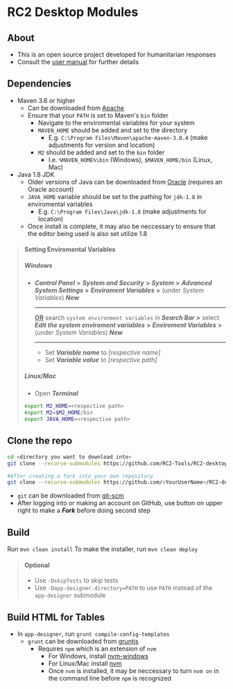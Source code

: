 # RC2 Desktop Modules

## About
- This is an open source project developed for humanitarian responses
- Consult the [user manual](https://reliefweb.int/report/world/rc2-relief-user-manual-all-users) for further details

## Dependencies
- Maven 3.6 or higher
	- Can be downloaded from [Apache](https://maven.apache.org/download.cgi)
	- Ensure that your `PATH` is set to Maven's `bin` folder
 		- Navigate to the enviromental variables for your system
 		- `MAVEN_HOME` should be added and set to the directory
   			- E.g. `C:\Program Files\Maven\apache-maven-3.8.4` (make adjustments for version and location)
     	- `M2` should be added and set to the `bin` folder
       		- I.e. `%MAVEN_HOME%\bin` (Windows), `$MAVEN_HOME/bin` (Linux, Mac)
- Java 1.8 JDK
	- Older versions of Java can be downloaded from [Oracle](https://www.oracle.com/java/technologies/javase/javase8u211-later-archive-downloads.html) (requires an Oracle account)
 	- `JAVA_HOME` variable should be set to the pathing for `jdk-1.8` in enviromental variables
 		- E.g. `C:\Program Files\Java\jdk-1.8` (make adjustments for location)
   	- Once install is complete, it may also be neccessary to ensure that the editor being used is also set utilize 1.8

>#### Setting Enviromental Variables
>##### Windows
>- ***Control Panel*** **>** ***System and Security*** **>** ***System*** **>** ***Advanced System Settings*** **>** ***Enviroment Variables*** **>** (under *System Variables*) ***New***<br><hr>**<ins>OR</ins>** search `system environment variables` in ***Search Bar*** **>** select ***Edit the system enviroment variables*** **>** ***Enviroment Variables*** **>** (under *System Variables*) ***New***<hr>
>	- Set ***Variable name*** to *[respective name]*
>	- Set ***Variable value*** to *[respective path]*
>##### Linux/Mac
>- Open ***Terminal***
>```bash
>export M2_HOME=<respective path>
>export M2=$M2_HOME/bin
>export JAVA_HOME=<respective path>
>```

## Clone the repo
```bash
cd <directory you want to download into>
git clone --recurse-submodules https://github.com/RC2-Tools/RC2-desktop.git

#After creating a fork into your own repository
git clone --recurse-submodules https://github.com/<YourUserName>/RC2-desktop.git
```
- `git` can be downloaded from [git-scm](https://git-scm.com/downloads)
- After logging into or making an account on GitHub, use button on upper right to make a ***Fork*** before doing second step

## Build
Run `mvn clean install`
To make the installer, run `mvn clean deploy`

>#### Optional
>- Use `-DskipTests` to skip tests
>- Use `-Dapp-designer.directory=PATH` to use `PATH` instead of the `app-designer` submodule

## Build HTML for Tables
- In `app-designer`, run `grunt compile-config-templates`
	- `grunt` can be downloaded from [gruntjs](https://gruntjs.com/getting-started)
		- Requires `npm` which is an extension of `nvm`
			- For Windows, install [nvm-windows](https://github.com/coreybutler/nvm-windows)
			- For Linux/Mac install [nvm](https://github.com/nvm-sh/nvm)
			- Once `nvm` is installed, it may be neccessary to turn `nvm on` in the command line before `npm` is recognized
